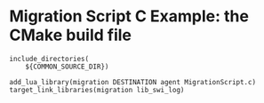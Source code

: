 Migration Script C Example: the CMake build file
=========

~~~~{.cmake}
include_directories(
    ${COMMON_SOURCE_DIR})

add_lua_library(migration DESTINATION agent MigrationScript.c)
target_link_libraries(migration lib_swi_log)
~~~~


